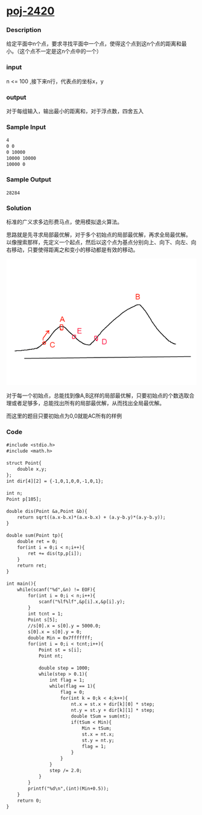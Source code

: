 
# [poj-2420](http://poj.org/problem?id=2420)  

### Description
给定平面中n个点，要求寻找平面中一个点，使得这个点到这n个点的距离和最小。（这个点不一定是这n个点中的一个） 
  
### input  
n <= 100 ,接下来n行，代表点的坐标x，y
  
### output  
对于每组输入，输出最小的距离和，对于浮点数，四舍五入  
  
### Sample Input  
```
4
0 0
0 10000
10000 10000
10000 0
```

### Sample Output  
```
28284
```
  
### Solution
标准的广义求多边形费马点，使用模拟退火算法。  

思路就是先寻求局部最优解，对于多个初始点的局部最优解，再求全局最优解。  
以像搜索那样，先定义一个起点，然后以这个点为基点分别向上、向下、向左、向右移动，只要使得距离之和变小的移动都是有效的移动。

![](https://github.com/tosim/acm-code/raw/master/solutions/resources/poj-2420-img1)

对于每一个初始点，总能找到像A,B这样的局部最优解，只要初始点的个数选取合理或者足够多，总能找出所有的局部最优解，从而找出全局最优解。  

而这里的题目只要初始点为0,0就能AC所有的样例  


### Code
```
#include <stdio.h>
#include <math.h>

struct Point{
	double x,y;
};
int dir[4][2] = {-1,0,1,0,0,-1,0,1};

int n;
Point p[105];

double dis(Point &a,Point &b){
	return sqrt((a.x-b.x)*(a.x-b.x) + (a.y-b.y)*(a.y-b.y));
}

double sum(Point tp){
	double ret = 0;
	for(int i = 0;i < n;i++){
		ret += dis(tp,p[i]);
	}
	return ret;
}

int main(){
	while(scanf("%d",&n) != EOF){
		for(int i = 0;i < n;i++){
			scanf("%lf%lf",&p[i].x,&p[i].y);
		}
		int tcnt = 1;
		Point s[5];
		//s[0].x = s[0].y = 5000.0;
		s[0].x = s[0].y = 0;
		double Min = 0x7fffffff;
		for(int i = 0;i < tcnt;i++){
			Point st = s[i];
			Point nt;

			double step = 1000;
			while(step > 0.1){
				int flag = 1;
				while(flag == 1){
					flag = 0;
					for(int k = 0;k < 4;k++){
						nt.x = st.x + dir[k][0] * step;
						nt.y = st.y + dir[k][1] * step;
						double tSum = sum(nt);
						if(tSum < Min){
							Min = tSum;
							st.x = nt.x;
							st.y = nt.y;
							flag = 1;
						}	
					}
				}
				step /= 2.0;
			}
		}			
		printf("%d\n",(int)(Min+0.5));
	}	
	return 0;
}


```




























